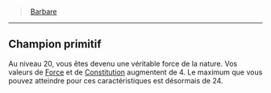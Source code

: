 ﻿> [Barbare](hd_barbarian.md)

---

## Champion primitif

Au niveau 20, vous êtes devenu une véritable force de la nature. Vos valeurs de [Force](hd_abilities_strength.md) et de [Constitution](hd_abilities_constitution.md) augmentent de 4. Le maximum que vous pouvez atteindre pour ces caractéristiques est désormais de 24.

